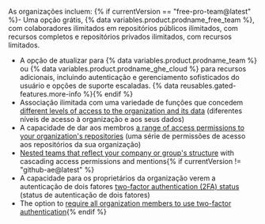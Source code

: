 As organizações incluem:
{% if currentVersion == "free-pro-team@latest" %}- Uma opção grátis, {% data variables.product.prodname_free_team %}, com colaboradores ilimitados em repositórios públicos ilimitados, com recursos completos e repositórios privados ilimitados, com recursos limitados.
- A opção de atualizar para {% data variables.product.prodname_team %} ou {% data variables.product.prodname_ghe_cloud %} para recursos adicionais, incluindo autenticação e gerenciamento sofisticados do usuário e opções de suporte escaladas. {% data reusables.gated-features.more-info %}{% endif %}
- Associação ilimitada com uma variedade de funções que concedem [different levels of access to the organization and its data](/articles/permission-levels-for-an-organization) (diferentes níveis de acesso à organização e aos seus dados)
- A capacidade de dar aos membros [a range of access permissions to your organization's repositories](/articles/repository-permission-levels-for-an-organization) (uma série de permissões de acesso aos repositórios da sua organização)
- [Nested teams that reflect your company or group's structure](/articles/about-teams) with cascading access permissions and mentions{% if currentVersion != "github-ae@latest" %}
- A capacidade para os proprietários da organização verem a autenticação de dois fatores [two-factor authentication (2FA) status](/articles/about-two-factor-authentication) (status de autenticação de dois fatores)
- The option to [require all organization members to use two-factor authentication](/articles/requiring-two-factor-authentication-in-your-organization){% endif %}
